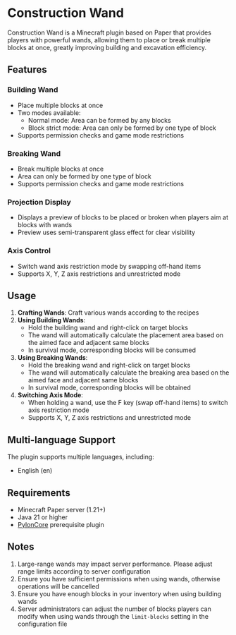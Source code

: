 # Construction Wand

Construction Wand is a Minecraft plugin based on Paper that provides players with powerful wands,
allowing them to place or break multiple blocks at once, greatly improving building and excavation efficiency.

## Features

### Building Wand
- Place multiple blocks at once
- Two modes available:
    - Normal mode: Area can be formed by any blocks
    - Block strict mode: Area can only be formed by one type of block
- Supports permission checks and game mode restrictions

### Breaking Wand
- Break multiple blocks at once
- Area can only be formed by one type of block
- Supports permission checks and game mode restrictions

### Projection Display
- Displays a preview of blocks to be placed or broken when players aim at blocks with wands
- Preview uses semi-transparent glass effect for clear visibility

### Axis Control
- Switch wand axis restriction mode by swapping off-hand items
- Supports X, Y, Z axis restrictions and unrestricted mode

## Usage

1. **Crafting Wands**: Craft various wands according to the recipes
2. **Using Building Wands**:
    - Hold the building wand and right-click on target blocks
    - The wand will automatically calculate the placement area based on the aimed face and adjacent same blocks
    - In survival mode, corresponding blocks will be consumed
3. **Using Breaking Wands**:
    - Hold the breaking wand and right-click on target blocks
    - The wand will automatically calculate the breaking area based on the aimed face and adjacent same blocks
    - In survival mode, corresponding blocks will be obtained
4. **Switching Axis Mode**:
    - When holding a wand, use the F key (swap off-hand items) to switch axis restriction mode
    - Supports X, Y, Z axis restrictions and unrestricted mode

## Multi-language Support

The plugin supports multiple languages, including:
- English (en)

## Requirements

- Minecraft Paper server (1.21+)
- Java 21 or higher
- [PylonCore](https://github.com/pylonmc/pylon-core) prerequisite plugin

## Notes

1. Large-range wands may impact server performance. Please adjust range limits according to server configuration
2. Ensure you have sufficient permissions when using wands, otherwise operations will be cancelled
3. Ensure you have enough blocks in your inventory when using building wands
4. Server administrators can adjust the number of blocks players can modify when using wands through the `limit-blocks` setting in the configuration file
